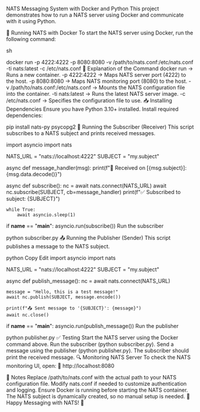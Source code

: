 NATS Messaging System with Docker and Python
This project demonstrates how to run a NATS server using Docker and communicate with it using Python.

🚀 Running NATS with Docker
To start the NATS server using Docker, run the following command:

sh

docker run -p 4222:4222 -p 8080:8080 -v /path/to/nats.conf:/etc/nats.conf -ti nats:latest -c /etc/nats.conf
🔹 Explanation of the Command
docker run → Runs a new container.
-p 4222:4222 → Maps NATS server port (4222) to the host.
-p 8080:8080 → Maps NATS monitoring port (8080) to the host.
-v /path/to/nats.conf:/etc/nats.conf → Mounts the NATS configuration file into the container.
-ti nats:latest → Runs the latest NATS server image.
-c /etc/nats.conf → Specifies the configuration file to use.
📥 Installing Dependencies
Ensure you have Python 3.10+ installed. Install required dependencies:


pip install nats-py psycopg2
📡 Running the Subscriber (Receiver)
This script subscribes to a NATS subject and prints received messages.


import asyncio
import nats

NATS_URL = "nats://localhost:4222"
SUBJECT = "my.subject"

async def message_handler(msg):
    print(f"📩 Received on [{msg.subject}]: {msg.data.decode()}")

async def subscribe():
    nc = await nats.connect(NATS_URL)
    await nc.subscribe(SUBJECT, cb=message_handler)
    print(f"✅ Subscribed to subject: {SUBJECT}")

    while True:
        await asyncio.sleep(1)

if __name__ == "__main__":
    asyncio.run(subscribe())
Run the subscriber

python subscriber.py
📤 Running the Publisher (Sender)
This script publishes a message to the NATS subject.

python
Copy
Edit
import asyncio
import nats

NATS_URL = "nats://localhost:4222"
SUBJECT = "my.subject"

async def publish_message():
    nc = await nats.connect(NATS_URL)
    
    message = "Hello, this is a test message!"
    await nc.publish(SUBJECT, message.encode())

    print(f"📤 Sent message to '{SUBJECT}': {message}")
    await nc.close()

if __name__ == "__main__":
    asyncio.run(publish_message())
Run the publisher

python publisher.py
✅ Testing
Start the NATS server using the Docker command above.
Run the subscriber (python subscriber.py).
Send a message using the publisher (python publisher.py).
The subscriber should print the received message.
🔍 Monitoring NATS Server
To check the NATS monitoring UI, open:
🔗 http://localhost:8080

📌 Notes
Replace /path/to/nats.conf with the actual path to your NATS configuration file.
Modify nats.conf if needed to customize authentication and logging.
Ensure Docker is running before starting the NATS container.
The NATS subject is dynamically created, so no manual setup is needed.
🚀 Happy Messaging with NATS! 🎯
